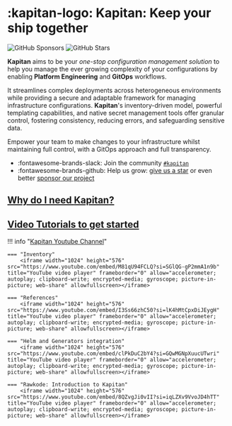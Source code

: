 # :kapitan-logo: **Kapitan: Keep your ship together**

![GitHub Sponsors](https://img.shields.io/github/sponsors/kapicorp?style=for-the-badge)
![GitHub Stars](https://img.shields.io/github/stars/kapicorp/kapitan?style=for-the-badge)

**Kapitan** aims to be your *one-stop configuration management solution* to help you manage the ever growing complexity of your configurations by enabling **Platform Engineering** and **GitOps** workflows.

It streamlines complex deployments across heterogeneous environments while providing a secure and adaptable framework for managing infrastructure configurations.  **Kapitan**'s inventory-driven model, powerful templating capabilities, and native secret management tools offer granular control, fostering consistency, reducing errors, and safeguarding sensitive data.

Empower your team to make changes to your infrastructure whilst maintaining full control, with a GitOps approach and full transparency.

* :fontawesome-brands-slack: Join the community [`#kapitan`](https://kubernetes.slack.com/archives/C981W2HD3)
* :fontawesome-brands-github: Help us grow: [give us a star](https://github.com/kapicorp/kapitan/stargazers) or even better [sponsor our project](pages/contribute/sponsor/)

## [Why do I need **Kapitan**?](pages/blog/posts/2022-12-04.md#why-do-i-need-kapitan)

## [Video Tutorials to get started](https://www.youtube.com/@kapitandev)

!!! info "[Kapitan Youtube Channel](https://www.youtube.com/@kapitandev)"

    === "Inventory"
        <iframe width="1024" height="576" src="https://www.youtube.com/embed/M81qU94FCLQ?si=SGlQG-gP2mmA1n9b" title="YouTube video player" frameborder="0" allow="accelerometer; autoplay; clipboard-write; encrypted-media; gyroscope; picture-in-picture; web-share" allowfullscreen></iframe>

    === "References"
        <iframe width="1024" height="576" src="https://www.youtube.com/embed/I3Ss66zhC50?si=lK4hMtCpxDiJEygH" title="YouTube video player" frameborder="0" allow="accelerometer; autoplay; clipboard-write; encrypted-media; gyroscope; picture-in-picture; web-share" allowfullscreen></iframe>

    === "Helm and Generators integration"
        <iframe width="1024" height="576" src="https://www.youtube.com/embed/clPkDuC2bY4?si=GQwMGNpXuucUTwri" title="YouTube video player" frameborder="0" allow="accelerometer; autoplay; clipboard-write; encrypted-media; gyroscope; picture-in-picture; web-share" allowfullscreen></iframe>

    === "Rawkode: Introduction to Kapitan"
        <iframe width="1024" height="576" src="https://www.youtube.com/embed/8QZvgJi0vII?si=iqLZXv9VvoJD4hTT" title="YouTube video player" frameborder="0" allow="accelerometer; autoplay; clipboard-write; encrypted-media; gyroscope; picture-in-picture; web-share" allowfullscreen></iframe>
